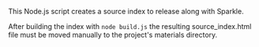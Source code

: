 This Node.js script creates a source index to release along with Sparkle.

After building the index with `node build.js` the resulting source_index.html file must be moved manually to the project's materials directory.
